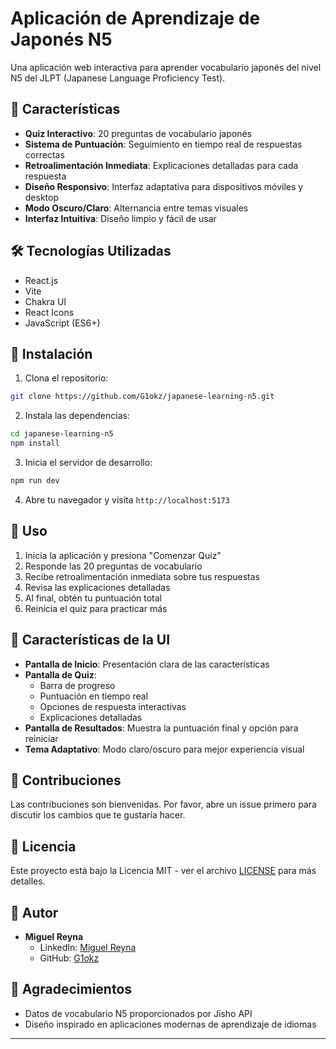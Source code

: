 # Aplicación de Aprendizaje de Japonés N5

Una aplicación web interactiva para aprender vocabulario japonés del nivel N5 del JLPT (Japanese Language Proficiency Test).

## 🎯 Características

- **Quiz Interactivo**: 20 preguntas de vocabulario japonés
- **Sistema de Puntuación**: Seguimiento en tiempo real de respuestas correctas
- **Retroalimentación Inmediata**: Explicaciones detalladas para cada respuesta
- **Diseño Responsivo**: Interfaz adaptativa para dispositivos móviles y desktop
- **Modo Oscuro/Claro**: Alternancia entre temas visuales
- **Interfaz Intuitiva**: Diseño limpio y fácil de usar

## 🛠️ Tecnologías Utilizadas

- React.js
- Vite
- Chakra UI
- React Icons
- JavaScript (ES6+)

## 🚀 Instalación

1. Clona el repositorio:
```bash
git clone https://github.com/G1okz/japanese-learning-n5.git
```

2. Instala las dependencias:
```bash
cd japanese-learning-n5
npm install
```

3. Inicia el servidor de desarrollo:
```bash
npm run dev
```

4. Abre tu navegador y visita `http://localhost:5173`

## 📱 Uso

1. Inicia la aplicación y presiona "Comenzar Quiz"
2. Responde las 20 preguntas de vocabulario
3. Recibe retroalimentación inmediata sobre tus respuestas
4. Revisa las explicaciones detalladas
5. Al final, obtén tu puntuación total
6. Reinicia el quiz para practicar más

## 🎨 Características de la UI

- **Pantalla de Inicio**: Presentación clara de las características
- **Pantalla de Quiz**: 
  - Barra de progreso
  - Puntuación en tiempo real
  - Opciones de respuesta interactivas
  - Explicaciones detalladas
- **Pantalla de Resultados**: Muestra la puntuación final y opción para reiniciar
- **Tema Adaptativo**: Modo claro/oscuro para mejor experiencia visual

## 🤝 Contribuciones

Las contribuciones son bienvenidas. Por favor, abre un issue primero para discutir los cambios que te gustaría hacer.

## 📝 Licencia

Este proyecto está bajo la Licencia MIT - ver el archivo [LICENSE](LICENSE) para más detalles.

## 👤 Autor

- **Miguel Reyna**
  - LinkedIn: [Miguel Reyna](https://www.linkedin.com/in/miguel-reyna-ca%C3%B1adillas/)
  - GitHub: [G1okz](https://github.com/g1okz)

## 🙏 Agradecimientos

- Datos de vocabulario N5 proporcionados por Jisho API
- Diseño inspirado en aplicaciones modernas de aprendizaje de idiomas

---
